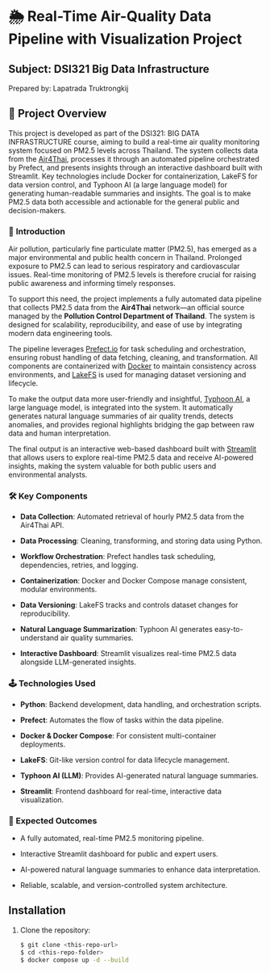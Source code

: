 # 🌦️ Real-Time Air-Quality Data Pipeline with Visualization Project
## Subject: DSI321 Big Data Infrastructure
Prepared by: Lapatrada Truktrongkij

## 📌 **Project Overview**
This project is developed as part of the DSI321: BIG DATA INFRASTRUCTURE course, aiming to build a real-time air quality monitoring system focused on PM2.5 levels across Thailand. The system collects data from the [Air4Thai](http://air4thai.pcd.go.th), processes it through an automated pipeline orchestrated by Prefect, and presents insights through an interactive dashboard built with Streamlit. Key technologies include Docker for containerization, LakeFS for data version control, and Typhoon AI (a large language model) for generating human-readable summaries and insights. The goal is to make PM2.5 data both accessible and actionable for the general public and decision-makers.

### 📖 **Introduction**
Air pollution, particularly fine particulate matter (PM2.5), has emerged as a major environmental and public health concern in Thailand. Prolonged exposure to PM2.5 can lead to serious respiratory and cardiovascular issues. Real-time monitoring of PM2.5 levels is therefore crucial for raising public awareness and informing timely responses.

To support this need, the project implements a fully automated data pipeline that collects PM2.5 data from the **Air4Thai** network—an official source managed by the **Pollution Control Department of Thailand**. The system is designed for scalability, reproducibility, and ease of use by integrating modern data engineering tools.

The pipeline leverages [Prefect.io](https://www.prefect.io/) for task scheduling and orchestration, ensuring robust handling of data fetching, cleaning, and transformation. All components are containerized with [Docker](https://www.docker.com/) to maintain consistency across environments, and [LakeFS](https://lakefs.io/) is used for managing dataset versioning and lifecycle.

To make the output data more user-friendly and insightful, [Typhoon AI](https://opentyphoon.ai/), a large language model, is integrated into the system. It automatically generates natural language summaries of air quality trends, detects anomalies, and provides regional highlights bridging the gap between raw data and human interpretation.

The final output is an interactive web-based dashboard built with [Streamlit](https://streamlit.io/) that allows users to explore real-time PM2.5 data and receive AI-powered insights, making the system valuable for both public users and environmental analysts.

### 🛠️ Key Components

- **Data Collection**: Automated retrieval of hourly PM2.5 data from the Air4Thai API.

- **Data Processing**: Cleaning, transforming, and storing data using Python.

- **Workflow Orchestration**: Prefect handles task scheduling, dependencies, retries, and logging.

- **Containerization**: Docker and Docker Compose manage consistent, modular environments.

- **Data Versioning**: LakeFS tracks and controls dataset changes for reproducibility.

- **Natural Language Summarization**: Typhoon AI generates easy-to-understand air quality summaries.

- **Interactive Dashboard**: Streamlit visualizes real-time PM2.5 data alongside LLM-generated insights.
  
### 🕹️ Technologies Used

- **Python**: Backend development, data handling, and orchestration scripts.

- **Prefect**: Automates the flow of tasks within the data pipeline.

- **Docker & Docker Compose**: For consistent multi-container deployments.

- **LakeFS**: Git-like version control for data lifecycle management.

- **Typhoon AI (LLM)**: Provides AI-generated natural language summaries.

- **Streamlit**: Frontend dashboard for real-time, interactive data visualization.
  
### 🎯 Expected Outcomes

- A fully automated, real-time PM2.5 monitoring pipeline.

- Interactive Streamlit dashboard for public and expert users.

- AI-powered natural language summaries to enhance data interpretation.

- Reliable, scalable, and version-controlled system architecture.

## Installation

1. Clone the repository:
   ```bash
   $ git clone <this-repo-url>
   $ cd <this-repo-folder>
   $ docker compose up -d --build

